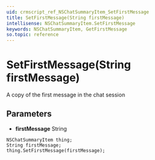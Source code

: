 ```yaml
---
uid: crmscript_ref_NSChatSummaryItem_SetFirstMessage
title: SetFirstMessage(String firstMessage)
intellisense: NSChatSummaryItem.SetFirstMessage
keywords: NSChatSummaryItem, GetFirstMessage
so.topic: reference
---
```


# SetFirstMessage(String firstMessage)

A copy of the first message in the chat session

## Parameters

* **firstMessage** String

```crmscript
NSChatSummaryItem thing;
String firstMessage;
thing.SetFirstMessage(firstMessage);
```

